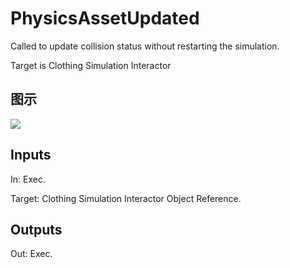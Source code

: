 # PhysicsAssetUpdated

Called to update collision status without restarting the simulation.

Target is Clothing Simulation Interactor

## 图示

![]($-20221218-18180644.png)

## Inputs

In: Exec.

Target: Clothing Simulation Interactor Object Reference.  

## Outputs

Out: Exec.

